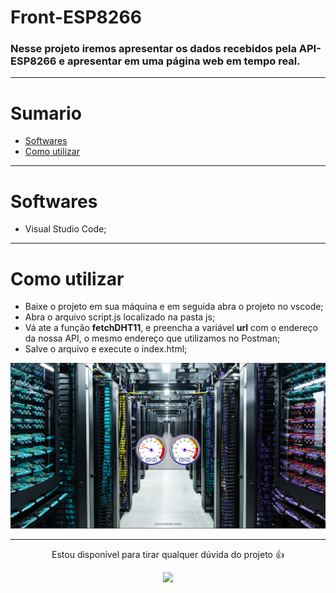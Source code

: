 # Front-ESP8266

### Nesse projeto iremos apresentar os dados recebidos pela API-ESP8266 e apresentar em uma página web em tempo real.
___

# Sumario

* [Softwares](#Softwares)
* [Como utilizar](#Como-utilizar)
___

# Softwares

+ Visual Studio Code;
___

# Como utilizar

+ Baixe o projeto em sua máquina e em seguida abra o projeto no vscode;
+ Abra o arquivo script.js localizado na pasta js;
+ Vá ate a função <b>fetchDHT11</b>, e preencha a variável <b>url</b> com o endereço da nossa API, o mesmo endereço que utilizamos no Postman;
+ Salve o arquivo e execute o index.html;

<img src="./print/tela.png">

___

 <div align="center">

<p>Estou disponível para tirar qualquer dúvida do projeto 👍</p>

   <a href="https://www.linkedin.com/in/vinicios-moraes-anhas-199478160/" target="_blank"> <img src="https://img.shields.io/badge/-LinkedIn-%230077B5?style=for-the-badge&logo=linkedin&logoColor=white"> </a>

   </div>